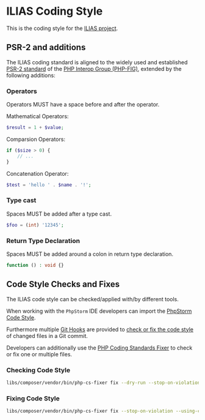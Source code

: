 # ILIAS Coding Style

This is the coding style for the [ILIAS project](https://github.com/ILIAS-eLearning/ILIAS).

## PSR-2 and additions

The ILIAS coding standard is aligned to the widely used and established [PSR-2 standard](https://www.php-fig.org/psr/psr-2/)
of the [PHP Interop Group (PHP-FIG)](https://www.php-fig.org/), extended by the
following additions:

### Operators

Operators MUST have a space before and after the operator.

Mathematical Operators:

```php
$result = 1 + $value;
```

Comparsion Operators:

```php
if ($size > 0) {
    // ...
}
```

Concatenation Operator:

```php
$test = 'hello ' . $name . '!';
```

### Type cast

Spaces MUST be added after a type cast.

```php
$foo = (int) '12345';
```

### Return Type Declaration

Spaces MUST be added around a colon in return type declaration.

```php
function () : void {}
```

## Code Style Checks and Fixes

The ILIAS code style can be checked/applied with/by different tools.

When working with the `PhpStorm` IDE developers can import the
[PhpStorm Code Style](./code-style-configs/php-storm.xml).

Furthermore multiple [Git Hooks](./git-hooks.md) are provided
to [check or fix the code style](https://github.com/ILIAS-eLearning/DeveloperTools/tree/master/git_hooks/hooks/code-style)
of changed files in a Git commit.

Developers can additionally use the [PHP Coding Standards Fixer](https://github.com/FriendsOfPHP/PHP-CS-Fixer)
to check or fix one or multiple files.

### Checking Code Style

```bash
libs/composer/vendor/bin/php-cs-fixer fix --dry-run --stop-on-violation --using-cache=no --diff --config=./CI/PHP-CS-Fixer/code-format.php_cs [FILE]
```
### Fixing Code Style

```bash
libs/composer/vendor/bin/php-cs-fixer fix --stop-on-violation --using-cache=no --diff --config=./CI/PHP-CS-Fixer/code-format.php_cs [FILE]
```